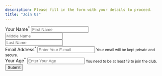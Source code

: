 ```yaml
---
description: Please fill in the form with your details to proceed. 
title: "Join Us"
---
```


<script type="text/javascript">
  var submitted = false;
</script>

<iframe name="hidden_iframe" id="hidden_iframe" style="display:none;" onload="if(submitted) {window.location='/thankyou';}"></iframe>

<form class="form-inline" action="https://docs.google.com/forms/d/e/1FAIpQLScaHOZzYIwUFPYasQ5rqvTs4Zz1Q24PRHvvZK-gb_V9_cWC0Q/formResponse" method="post" target="hidden_iframe" onsubmit="submitted=true;" style="max-width: 600px; margin: 0 auto;">
  <div class="row">
    <div class="col-md-4 form-group ">
      <label for="first-name">Your Name<sup>*</sup></label>
      <input type="text" class="form-control" id="first-name" placeholder="First Name" name="entry.1727883321" required>
    </div>
    <div class="col-md-4 form-group ">
      <label for="middle-name"></label>
      <input type="text" class="form-control" id="middle-name" placeholder="Middle Name" name="entry.85973030">
    </div>
    <div class="col-md-4 form-group ">
      <label for="last-name"></label>
      <input type="text" class="form-control" id="last-name" placeholder="Last Name" name="entry.1708852096" required>
    </div>
  </div>
  <div class="row pt-4 pb-3">
    <div class="col-md-18 form-group">
      <label for="email">Email Address<sup>*</sup></label>
      <input type="email" class="form-control" id="email" placeholder="Enter Your E-mail" aria-describedby="emailHelp" name="entry.2018171987" required>
      <small id="emailHelp" class="form-text text-muted">Your email will be kept private and secure.
      </small>
    </div>
    </div>
  <div class="row pb-4">
    <div class="col-md-12 form-group ">
      <label for="age">Your Age<sup>*</sup></label>
      <input type="number" class="form-control" id="age" placeholder="Enter Your Age" aria-describedby="ageHelp" name="entry.1453996773" required>
      <small id="ageHelp" class="form-text text-muted">You need to be at least 13 to join the club.</small>
      <div class= "mx-auto col-md-5 d-grid pt-4">
        <button type="submit" class="btn btn-primary">Submit</button>
      </div>
    </div>
  </div>
</form>